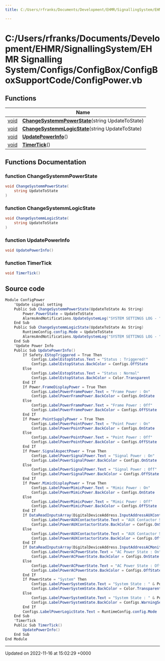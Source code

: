 ```yaml
---
title: C:/Users/rfranks/Documents/Development/EHMR/SignallingSystem/EHMR Signalling System/Configs/ConfigBox/ConfigBoxSupportCode/ConfigPower.vb

---
```


# C:/Users/rfranks/Documents/Development/EHMR/SignallingSystem/EHMR Signalling System/Configs/ConfigBox/ConfigBoxSupportCode/ConfigPower.vb



## Functions

|                | Name           |
| -------------- | -------------- |
| [void](/SignallingSystem-doc/vb/Files/SerialPixelLeds_8vb/#variable-void) | **[ChangeSystemmPowerState](/SignallingSystem-doc/vb/Files/ConfigPower_8vb/#function-changesystemmpowerstate)**(string UpdateToState) |
| [void](/SignallingSystem-doc/vb/Files/SerialPixelLeds_8vb/#variable-void) | **[ChangeSystemmLogicState](/SignallingSystem-doc/vb/Files/ConfigPower_8vb/#function-changesystemmlogicstate)**(string UpdateToState) |
| [void](/SignallingSystem-doc/vb/Files/SerialPixelLeds_8vb/#variable-void) | **[UpdatePowerInfo](/SignallingSystem-doc/vb/Files/ConfigPower_8vb/#function-updatepowerinfo)**() |
| [void](/SignallingSystem-doc/vb/Files/SerialPixelLeds_8vb/#variable-void) | **[TimerTick](/SignallingSystem-doc/vb/Files/ConfigPower_8vb/#function-timertick)**() |


## Functions Documentation

### function ChangeSystemmPowerState

```csharp
void ChangeSystemmPowerState(
    string UpdateToState
)
```


### function ChangeSystemmLogicState

```csharp
void ChangeSystemmLogicState(
    string UpdateToState
)
```


### function UpdatePowerInfo

```csharp
void UpdatePowerInfo()
```


### function TimerTick

```csharp
void TimerTick()
```




## Source code

```csharp
Module ConfigPower
    'Update signal setting
    Public Sub ChangeSystemmPowerState(UpdateToState As String)
        Power.PowerState = UpdateToState
        AlarmsAndNotifications.UpdateSystemLog("SYSTEM SETTINGS LOG - " & UserManagment.LoggedInUserName & " Updated System Power to " & UpdateToState)
    End Sub
    Public Sub ChangeSystemmLogicState(UpdateToState As String)
        RuntimeConfig.config.Mode = UpdateToState
        AlarmsAndNotifications.UpdateSystemLog("SYSTEM SETTINGS LOG - " & UserManagment.LoggedInUserName & " Updated System Logic to " & UpdateToState)
    End Sub
    'Update Power Info
    Public Sub UpdatePowerInfo()
        If Safety.EStopTriggered = True Then
            Configs.LabelEstopStatus.Text = "Status : Triggered!"
            Configs.LabelEstopStatus.BackColor = Configs.OffState
        Else
            Configs.LabelEstopStatus.Text = "Status : Normal"
            Configs.LabelEstopStatus.BackColor = Color.Transparent
        End If
        If Power.FrameDisplayPower = True Then
            Configs.LabelPowerFramePower.Text = "Frame Power : On"
            Configs.LabelPowerFramePower.BackColor = Configs.OnState
        Else
            Configs.LabelPowerFramePower.Text = "Frame Power : Off"
            Configs.LabelPowerFramePower.BackColor = Configs.OffState
        End If
        If Power.PointSupplyPower = True Then
            Configs.LabelPowerPointPower.Text = "Point Power : On"
            Configs.LabelPowerPointPower.BackColor = Configs.OnState
        Else
            Configs.LabelPowerPointPower.Text = "Point Power : Off"
            Configs.LabelPowerPointPower.BackColor = Configs.OffState
        End If
        If Power.SignalAspectPower = True Then
            Configs.LabelPowerSignalPower.Text = "Signal Power : On"
            Configs.LabelPowerSignalPower.BackColor = Configs.OnState
        Else
            Configs.LabelPowerSignalPower.Text = "Signal Power : Off"
            Configs.LabelPowerSignalPower.BackColor = Configs.OffState
        End If
        If Power.MimicDisplayPower = True Then
            Configs.LabelPowerMimicPower.Text = "Mimic Power : On"
            Configs.LabelPowerMimicPower.BackColor = Configs.OnState
        Else
            Configs.LabelPowerMimicPower.Text = "Mimic Power : Off"
            Configs.LabelPowerMimicPower.BackColor = Configs.OffState
        End If
        If DataReadInputsArray(DigitalDeviceAddress.InputAddressAUXContactorDetection) = 1 Then
            Configs.LabelPowerAUXContactorState.Text = "AUX Contactor State : Closed"
            Configs.LabelPowerAUXContactorState.BackColor = Configs.OnState
        Else
            Configs.LabelPowerAUXContactorState.Text = "AUX Contactor State : Open"
            Configs.LabelPowerAUXContactorState.BackColor = Configs.OffState
        End If
        If DataReadInputsArray(DigitalDeviceAddress.InputAddressACMonitor) = 1 Then
            Configs.LabelPowerACPowerState.Text = "AC Power State : On"
            Configs.LabelPowerACPowerState.BackColor = Configs.OnState
        Else
            Configs.LabelPowerACPowerState.Text = "AC Power State : Off"
            Configs.LabelPowerACPowerState.BackColor = Configs.OffState
        End If
        If PowerState = "System" Then
            Configs.LabelPowerSystemState.Text = "System State : " & PowerState
            Configs.LabelPowerSystemState.BackColor = Color.Transparent
        Else
            Configs.LabelPowerSystemState.Text = "System State : " & PowerState
            Configs.LabelPowerSystemState.BackColor = Configs.WarningSetting
        End If
        Configs.LabelPowerLogicState.Text = RuntimeConfig.config.Mode
    End Sub
    'TimerTick
    Public Sub TimerTick()
        UpdatePowerInfo()
    End Sub
End Module
```


-------------------------------

Updated on 2022-11-16 at 15:02:29 +0000
